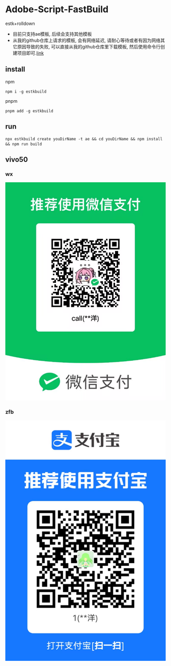 # Adobe-Script-FastBuild

estk+rolldown

- 目前只支持ae模板, 后续会支持其他模板
- 从我的github仓库上请求的模板, 会有网络延迟, 请耐心等待或者有因为网络其它原因导致的失败, 可以直接从我的github仓库里下载模板,
然后使用命令行创建项目即可.[link](https://github.com/zHaOdANiuu/AdobeScriptTemplate)

## install
npm
```
npm i -g estkbuild
```
pnpm
```
pnpm add -g estkbuild
```

## run
```
npx estkbuild create youDirName -t ae && cd youDirName && npm install && npm run build
```

## vivo50

### wx
![](./public/wx.jpg)
### zfb
![](./public/zfb.jpg)
